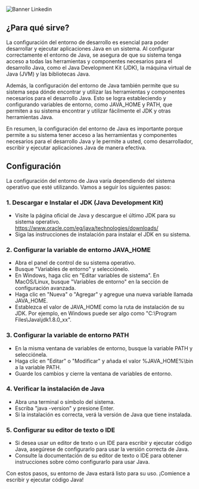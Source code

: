 ![Banner Linkedin](https://user-images.githubusercontent.com/75398496/215563097-079b011e-2ab7-4a1d-a352-369e5cd2702a.png)

## ¿Para qué sirve?

La configuración del entorno de desarrollo es esencial para poder desarrollar y ejecutar aplicaciones Java en un sistema. Al configurar correctamente el entorno de Java, se asegura de que su sistema tenga acceso a todas las herramientas y componentes necesarios para el desarrollo Java, como el Java Development Kit (JDK), la máquina virtual de Java (JVM) y las bibliotecas Java.

Además, la configuración del entorno de Java también permite que su sistema sepa dónde encontrar y utilizar las herramientas y componentes necesarios para el desarrollo Java. Esto se logra estableciendo y configurando variables de entorno, como JAVA_HOME y PATH, que permiten a su sistema encontrar y utilizar fácilmente el JDK y otras herramientas Java.

En resumen, la configuración del entorno de Java es importante porque permite a su sistema tener acceso a las herramientas y componentes necesarios para el desarrollo Java y le permite a usted, como desarrollador, escribir y ejecutar aplicaciones Java de manera efectiva.

## Configuración

La configuración del entorno de Java varía dependiendo del sistema operativo que esté utilizando. Vamos a seguir los siguientes pasos:

### 1. Descargar e Instalar el JDK (Java Development Kit)
- Visite la página oficial de Java y descargue el último JDK para su sistema operativo.
https://www.oracle.com/eg/java/technologies/downloads/
- Siga las instrucciones de instalación para instalar el JDK en su sistema.

### 2. Configurar la variable de entorno JAVA_HOME
- Abra el panel de control de su sistema operativo.
- Busque "Variables de entorno" y selecciónelo.
- En Windows, haga clic en "Editar variables de sistema". En MacOS/Linux, busque "Variables de entorno" en la sección de configuración avanzada.
- Haga clic en "Nueva" o "Agregar" y agregue una nueva variable llamada JAVA_HOME.
- Establezca el valor de JAVA_HOME como la ruta de instalación de su JDK. Por ejemplo, en Windows puede ser algo como "C:\Program Files\Java\jdk1.8.0_xx".

### 3. Configurar la variable de entorno PATH
- En la misma ventana de variables de entorno, busque la variable PATH y selecciónela.
- Haga clic en "Editar" o "Modificar" y añada el valor %JAVA_HOME%\bin a la variable PATH.
- Guarde los cambios y cierre la ventana de variables de entorno.

### 4. Verificar la instalación de Java
- Abra una terminal o símbolo del sistema.
- Escriba "java -version" y presione Enter.
- Si la instalación es correcta, verá la versión de Java que tiene instalada.

### 5. Configurar su editor de texto o IDE
- Si desea usar un editor de texto o un IDE para escribir y ejecutar código Java, asegúrese de configurarlo para usar la versión correcta de Java.
- Consulte la documentación de su editor de texto o IDE para obtener instrucciones sobre cómo configurarlo para usar Java.

Con estos pasos, su entorno de Java estará listo para su uso. ¡Comience a escribir y ejecutar código Java!
